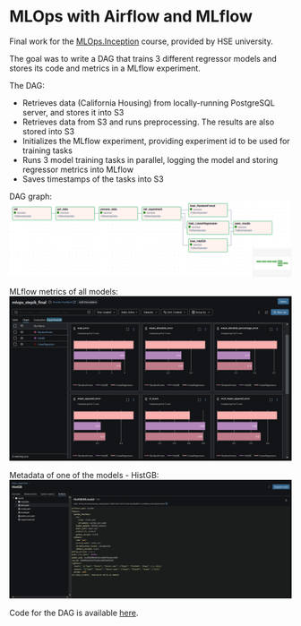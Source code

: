 # MLOps with Airflow and MLflow

Final work for the [MLOps.Inception](https://stepik.org/course/181476/syllabus) course, provided by HSE university.

The goal was to write a DAG that trains 3 different regressor models and stores its code and metrics in a MLflow experiment.

The DAG:
* Retrieves data (California Housing) from locally-running PostgreSQL server, and stores it into S3
* Retrieves data from S3 and runs preprocessing. The results are also stored into S3
* Initializes the MLflow experiment, providing experiment id to be used for training tasks
* Runs 3 model training tasks in parallel, logging the model and storing regressor metrics into MLflow
* Saves timestamps of the tasks into S3 

DAG graph:
![DAG_graph](assets/DAG_graph.png)

MLflow metrics of all models:
![MLflow_metrics](assets/MLflow_metrics.png)

Metadata of one of the models - HistGB:
![MLflow_HistGB_artifacts](assets/MLflow_HistGB_artifacts.png)

Code for the DAG is available [here](mlops_final.py).
